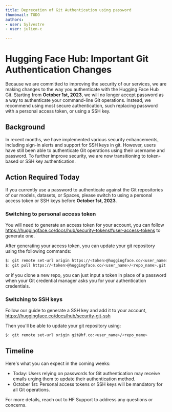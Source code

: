 ```yaml
---
title: Deprecation of Git Authentication using password
thumbnail: TODO
authors:
- user: Sylvestre
- user: julien-c

---
```


# Hugging Face Hub: Important Git Authentication Changes

<!-- {blog_metadata} -->
<!-- {authors} -->

Because we are committed to improving the security of our services, we are making changes to the way you authenticate with the Hugging Face Hub Git.
Starting from **October 1st, 2023**, we will no longer accept password as a way to authenticate your command-line Git operations. Instead, we recommend using most secure authentication, such replacing password with a personal access token, or using a SSH key.

## Background

In recent months, we have implemented various security enhancements, including sign-in alerts and support for SSH keys in git. However, users have still been able to authenticate Git operations using their username and password. To further improve security, we are now transitioning to token-based or SSH key authentication.

## Action Required Today

If you currently use a password to authenticate against the Git repositories of our models, datasets, or Spaces, please switch to using a personal access token or SSH keys before **October 1st, 2023**.

### Switching to personal access token
You will need to generate an access token for your account, you can follow https://huggingface.co/docs/hub/security-tokens#user-access-tokens to generate one.

After generating your access token, you can update your git repository using the following commands:

```bash
$: git remote set-url origin https://<token>@huggingface.co/<user_name>/<repo_name>
$: git pull https://<token>@huggingface.co/<user_name>/<repo_name>.git
```
or if you clone a new repo, you can just input a token in place of a password when your Git credential manager asks you for your authentication credentials.

### Switching to SSH keys

Follow our guide to generate a SSH key and add it to your account, https://huggingface.co/docs/hub/security-git-ssh

Then you'll be able to update your git repository using:

```bash
$: git remote set-url origin git@hf.co:<user_name>/<repo_name>
```


## Timeline

Here's what you can expect in the coming weeks:

- Today: Users relying on passwords for Git authentication may receive emails urging them to update their authentication method.
- October 1st: Personal access tokens or SSH keys will be mandatory for all Git operations.

For more details, reach out to HF Support to address any questions or concerns.
